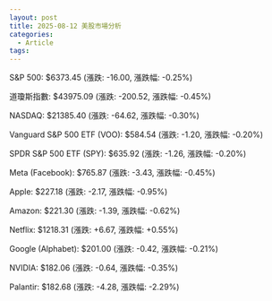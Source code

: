 ```yaml
---
layout: post
title: 2025-08-12 美股市場分析
categories:
  - Article
tags:
---
```



S&P 500: $6373.45 (漲跌: -16.00, 漲跌幅: -0.25%)


道瓊斯指數: $43975.09 (漲跌: -200.52, 漲跌幅: -0.45%)


NASDAQ: $21385.40 (漲跌: -64.62, 漲跌幅: -0.30%)


Vanguard S&P 500 ETF (VOO): $584.54 (漲跌: -1.20, 漲跌幅: -0.20%)


SPDR S&P 500 ETF (SPY): $635.92 (漲跌: -1.26, 漲跌幅: -0.20%)


Meta (Facebook): $765.87 (漲跌: -3.43, 漲跌幅: -0.45%)


Apple: $227.18 (漲跌: -2.17, 漲跌幅: -0.95%)


Amazon: $221.30 (漲跌: -1.39, 漲跌幅: -0.62%)


Netflix: $1218.31 (漲跌: +6.67, 漲跌幅: +0.55%)


Google (Alphabet): $201.00 (漲跌: -0.42, 漲跌幅: -0.21%)


NVIDIA: $182.06 (漲跌: -0.64, 漲跌幅: -0.35%)


Palantir: $182.68 (漲跌: -4.28, 漲跌幅: -2.29%)



